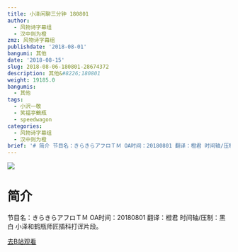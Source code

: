 ```yaml
---
title: 小泽闲聊三分钟 180801
author:
  - 风物诗字幕组
  - 汉中则为橙
zmz: 风物诗字幕组
publishdate: '2018-08-01'
bangumi: 其他
date: '2018-08-15'
slug: 2018-08-06-180801-28674372
description: 其他&#8226;180801
weight: 19185.0
bangumis:
  - 其他
tags:
  - 小沢一敬
  - 笑福亭鶴瓶
  - speedwagon
categories:
  - 风物诗字幕组
  - 汉中则为橙
brief: '# 简介 节目名：きらきらアフロＴＭ OA时间：20180801 翻译：橙君 时间轴/压制：黑白 小泽和鹤瓶师匠插科打诨片段。'
---
```

![](https://i.imgur.com/nynL56P.jpg)
# 简介  
节目名：きらきらアフロＴＭ
OA时间：20180801
翻译：橙君 时间轴/压制：黑白
小泽和鹤瓶师匠插科打诨片段。  

[去B站观看](https://www.bilibili.com/video/av28674372/)
 
